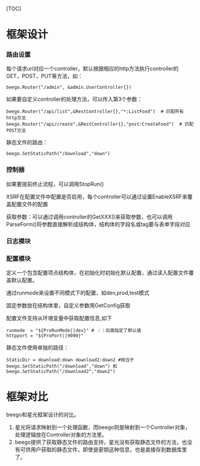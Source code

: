 



[TOC]

# 框架设计

### 路由设置

每个请求url对应一个controller，默认根据相应的http方法执行controller的GET，POST，PUT等方法，如：

```shell
beego.Router("/admin", &admin.UserController{})
```

如果要自定义controller的处理方法，可以传入第3个参数：

```shell
beego.Router("/api/list",&RestController{},"*:ListFood")  # 匹配所有http方法
beego.Router("/api/create",&RestController{},"post:CreateFood")  # 匹配POST方法
```

静态文件的路由：

```shell
beego.SetStaticPath("/download","down")
```





### 控制器

如果要提前终止流程，可以调用StopRun()

XSRF在配置文件中配置是否启用，每个controller可以通过设置EnableXSRF来覆盖配置文件的配置

获取参数：可以通过调用controller的GetXXX()来获取参数，也可以调用ParseForm()将参数直接解析成结构体，结构体的字段名或tag要与表单字段对应

### 日志模块

### 配置模块

定义一个包含配置项点结构体，在初始化时初始化默认配置，通过读入配置文件覆盖默认配置。

通过runmode来设置不同模式下的配置，如dev,prod,test模式

固定参数放在结构体里，自定义参数用GetConfig获取

配置文件支持从环境变量中获取配置信息,如下

```shell
runmode  = "${ProRunMode||dev}" # ｜｜后面指定了默认值
httpport = "${ProPort||9090}"
```

静态文件使用单独的路径：

```shell
StaticDir = download:down download2:down2 #相当于 beego.SetStaticPath("/download","down") 和 beego.SetStaticPath("/download2","down2")
```



# 框架对比

beego和星光框架设计的对比。

1. 星光将请求映射到一个处理函数，而beego则是映射到一个Controller对象，处理逻辑放在Controller对象的方法里。
2. beego提供了获取静态文件的路由支持，星光没有获取静态文件的方法，也没有可供用户获取的静态文件，即使是密钥这种信息，也是直接存到数据库里了。

